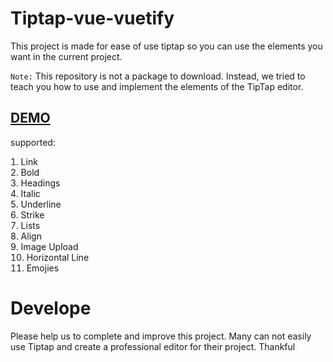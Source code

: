 # Tiptap-vue-vuetify

This project is made for ease of use tiptap so you can use the elements you want in the current project.

`Note:`  This repository is not a package to download. Instead, we tried to teach you how to use and implement the elements of the TipTap editor.

<h2><a href="https://mohammadyousefidev.github.io/tiptap-vue-vuetify/">DEMO</a></h2>

supported:

<ol style="padding-left: 0;list-style-position: inside;">
  
<li> Link </li>
<li> Bold </li>
<li> Headings </li>
<li> Italic </li>
<li> Underline </li>
<li> Strike </li>
<li> Lists </li>
<li> Align </li>
<li> Image Upload </li>
<li> Horizontal Line </li>
<li> Emojies </li>
  
</ol>


# Develope
Please help us to complete and improve this project. Many can not easily use Tiptap and create a professional editor for their project. Thankful
